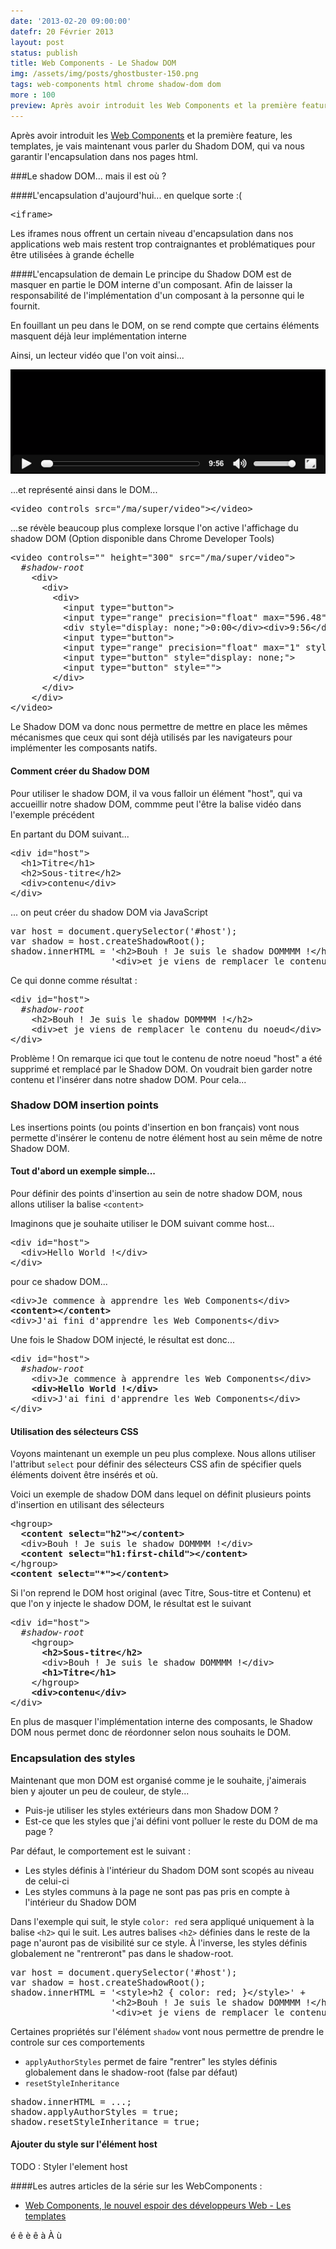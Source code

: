 ```yaml
---
date: '2013-02-20 09:00:00'
datefr: 20 Février 2013
layout: post
status: publish
title: Web Components - Le Shadow DOM
img: /assets/img/posts/ghostbuster-150.png
tags: web-components html chrome shadow-dom dom
more : 100
preview: Après avoir introduit les Web Components et la première feature, les templates, je vais maintenant vous parler du Shadom DOM, qui va nous garantir l'encapsulation dans nos pages html.
---
```

Après avoir introduit les [Web Components](http://julienvey.com/2013/02/18/web-components/) et la première feature, les templates, je vais maintenant vous parler du Shadom DOM, qui va nous garantir l'encapsulation dans nos pages html.

###Le shadow DOM... mais il est où ?

####L'encapsulation d'aujourd'hui... en quelque sorte :(
<pre class="prettyprint" data-lang="html">
&lt;iframe&gt;
</pre>

Les iframes nous offrent un certain niveau d'encapsulation dans nos applications web mais restent trop contraignantes et problématiques pour être utilisées à grande échelle

####L'encapsulation de demain
Le principe du Shadow DOM est de masquer en partie le DOM interne d'un composant. Afin de laisser la responsabilité de l'implémentation d'un composant à la personne qui le fournit.

En fouillant un peu dans le DOM, on se rend compte que certains éléments masquent déjà leur implémentation interne

Ainsi, un lecteur vidéo que l'on voit ainsi...

<img src="/assets/img/posts/webcomponents/videocontrol.png">

...et représenté ainsi dans le DOM...
<pre class="prettyprint" data-lang="html">
&lt;video controls src="/ma/super/video"&gt;&lt;/video&gt;
</pre>

...se révèle beaucoup plus complexe lorsque l'on active l'affichage du shadow DOM (Option disponible dans Chrome Developer Tools)

<pre class="prettyprint" data-lang="html">
&lt;video controls="" height="300" src="/ma/super/video"&gt;
  <em>#shadow-root</em>
    &lt;div&gt;
      &lt;div&gt;
        &lt;div&gt;
    	  &lt;input type="button"&gt;
    	  &lt;input type="range" precision="float" max="596.48"&gt;
    	  &lt;div style="display: none;"&gt;0:00&lt;/div&gt;&lt;div&gt;9:56&lt;/div&gt;
    	  &lt;input type="button"&gt;
    	  &lt;input type="range" precision="float" max="1" style=""&gt;
    	  &lt;input type="button" style="display: none;"&gt;
    	  &lt;input type="button" style=""&gt;
    	&lt;/div&gt;
      &lt;/div&gt;
    &lt;/div&gt;
&lt;/video&gt;
</pre>

Le Shadow DOM va donc nous permettre de mettre en place les mêmes mécanismes que ceux qui sont déjà utilisés par les navigateurs pour implémenter les composants natifs.

#### Comment créer du Shadow DOM

Pour utiliser le shadow DOM, il va vous falloir un élément "host", qui va accueillir notre shadow DOM, commme peut l'être la balise vidéo dans l'exemple précédent

En partant du DOM suivant...
<pre class="prettyprint" data-lang="html">
&lt;div id="host"&gt;
  &lt;h1&gt;Titre&lt;/h1&gt;
  &lt;h2&gt;Sous-titre&lt;/h2&gt;
  &lt;div&gt;contenu&lt;/div&gt;
&lt;/div&gt;
</pre>

... on peut créer du shadow DOM via JavaScript

<pre class="prettyprint" data-lang="javascript">
var host = document.querySelector('#host');
var shadow = host.createShadowRoot();
shadow.innerHTML = '&lt;h2&gt;Bouh ! Je suis le shadow DOMMMM !&lt;/h2&gt;' +
                   '&lt;div&gt;et je viens de remplacer le contenu du noeud&lt;/div&gt;';
</pre>

Ce qui donne comme résultat :

<pre class="prettyprint" data-lang="html">
&lt;div id="host"&gt;
  <em>#shadow-root</em>
    &lt;h2&gt;Bouh ! Je suis le shadow DOMMMM !&lt;/h2&gt;
    &lt;div&gt;et je viens de remplacer le contenu du noeud&lt;/div&gt;
&lt;/div&gt;
</pre>

Problème ! On remarque ici que tout le contenu de notre noeud "host" a été supprimé et remplacé par le Shadow DOM.
On voudrait bien garder notre contenu et l'insérer dans notre shadow DOM.
Pour cela...

### Shadow DOM insertion points

Les insertions points (ou points d'insertion en bon français) vont nous permette d'insérer le contenu de notre élément host au sein même de notre Shadow DOM.

#### Tout d'abord un exemple simple...

Pour définir des points d'insertion au sein de notre shadow DOM, nous allons utiliser la balise `<content>`

Imaginons que je souhaite utiliser le DOM suivant comme host...
<pre class="prettyprint" data-lang="html">
&lt;div id="host"&gt;
  &lt;div&gt;Hello World !&lt;/div&gt;
&lt;/div&gt;
</pre>

pour ce shadow DOM...

<pre class="prettyprint" data-lang="html">
&lt;div&gt;Je commence à apprendre les Web Components&lt;/div&gt;
<strong>&lt;content&gt;&lt;/content&gt;</strong>
&lt;div&gt;J'ai fini d'apprendre les Web Components&lt;/div&gt;
</pre>

Une fois le Shadow DOM injecté, le résultat est donc...

<pre class="prettyprint" data-lang="html">
&lt;div id="host"&gt;
  <em>#shadow-root</em>
    &lt;div&gt;Je commence à apprendre les Web Components&lt;/div&gt;
    <strong>&lt;div&gt;Hello World !&lt;/div&gt;</strong>
    &lt;div&gt;J'ai fini d'apprendre les Web Components&lt;/div&gt;
&lt;/div&gt;
</pre>

#### Utilisation des sélecteurs CSS 

Voyons maintenant un exemple un peu plus complexe. Nous allons utiliser l'attribut `select` pour définir des sélecteurs CSS afin de spécifier quels éléments doivent être insérés et où.

Voici un exemple de shadow DOM dans lequel on définit plusieurs points d'insertion en utilisant des sélecteurs 

<pre class="prettyprint" data-lang="html">
&lt;hgroup&gt;
  <strong>&lt;content select="h2"&gt;&lt;/content&gt;</strong>
  &lt;div&gt;Bouh ! Je suis le shadow DOMMMM !&lt;/div&gt;
  <strong>&lt;content select="h1:first-child"&gt;&lt;/content&gt;</strong>
&lt;/hgroup&gt;
<strong>&lt;content select="*"&gt;&lt;/content&gt;</strong>
</pre>

Si l'on reprend le DOM host original (avec Titre, Sous-titre et Contenu) et que l'on y injecte le shadow DOM, le résultat est le suivant 

<pre class="prettyprint" data-lang="html">
&lt;div id="host"&gt;
  <em>#shadow-root</em>
    &lt;hgroup&gt;
      <strong>&lt;h2&gt;Sous-titre&lt;/h2&gt;</strong>
      &lt;div&gt;Bouh ! Je suis le shadow DOMMMM !&lt;/div&gt;
      <strong>&lt;h1&gt;Titre&lt;/h1&gt;</strong>
    &lt;/hgroup&gt;
    <strong>&lt;div&gt;contenu&lt;/div&gt;</strong>
&lt;/div&gt;
</pre>

En plus de masquer l'implémentation interne des composants, le Shadow DOM nous permet donc de réordonner selon nous souhaits le DOM.

### Encapsulation des styles

Maintenant que mon DOM est organisé comme je le souhaite, j'aimerais bien y ajouter un peu de couleur, de style...

* Puis-je utiliser les styles extérieurs dans mon Shadow DOM ?
* Est-ce que les styles que j'ai défini vont polluer le reste du DOM de ma page ?

Par défaut, le comportement est le suivant : 

* Les styles définis à l'intérieur du Shadom DOM sont scopés au niveau de celui-ci
* Les styles communs à la page ne sont pas pas pris en compte à l'intérieur du Shadow DOM

Dans l'exemple qui suit, le style `color: red` sera appliqué uniquement à la balise `<h2>` qui le suit. Les autres balises `<h2>` définies dans le reste de la page n'auront pas de visibilité sur ce style. À l'inverse, les styles définis globalement ne "rentreront" pas dans le shadow-root.
<pre class="prettyprint" data-lang="javascript">
var host = document.querySelector('#host');
var shadow = host.createShadowRoot();
shadow.innerHTML = '&lt;style&gt;h2 { color: red; }&lt;/style&gt;' + 
                   '&lt;h2&gt;Bouh ! Je suis le shadow DOMMMM !&lt;/h2&gt;' +
                   '&lt;div&gt;et je viens de remplacer le contenu du noeud&lt;/div&gt;';
</pre>

Certaines propriétés sur l'élément `shadow` vont nous permettre de prendre le controle sur ces comportements

* `applyAuthorStyles` permet de faire "rentrer" les styles définis globalement dans le shadow-root (false par défaut)
* `resetStyleInheritance` 

<pre class="prettyprint" data-lang="javascript">
shadow.innerHTML = ...;
shadow.applyAuthorStyles = true;
shadow.resetStyleInheritance = true; 
</pre>

#### Ajouter du style sur l'élément host
TODO : Styler l'element host

####Les autres articles de la série sur les WebComponents : 

* [Web Components, le nouvel espoir des développeurs Web - Les templates](http://julienvey.com/2013/02/18/web-components/)

é
ê
è
ê
à
À
ù
